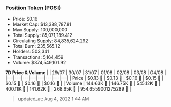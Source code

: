 
  ### Position Token (POSI)
  - Price: $0.16
  - Market Cap: $13,388,787.81
  - Max Supply: 100,000,000
  - Total Supply: 85,071,189.412
  - Circulating Supply: 84,835,624.292
  - Total Burn: 235,565.12
  - Holders: 503,341
  - Transactions: 5,164,459
  - Volume: $374,549,101.92

  **7D Price & Volume**
  | | 29&#x2F;07 | 30&#x2F;07 | 31&#x2F;07 | 01&#x2F;08 | 02&#x2F;08 | 03&#x2F;08 | 04&#x2F;08 |
  |---|---|---|---|---|---|---|---|
  | Price | $0.13 🚀 | $0.13 🚀 | $0.16 🚀 | $0.15 🔻 | $0.15 🚀 | $0.16 🚀 | $0.16 🚀 |
  | Volume | 144.63K 🚀 | 146.75K 🚀 | 545.12K 🚀 | 400.11K 🔻 | 141.62K 🔻 | 268.65K 🚀 | 954.6559001275289 🔻 |

  > updated_at: Aug 4, 2022 1:44 AM
